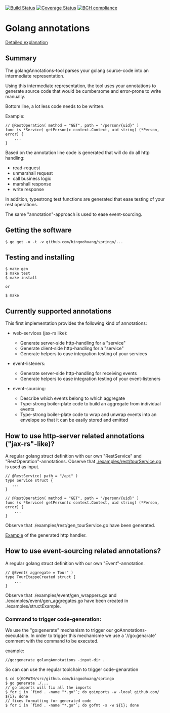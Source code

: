[![Build Status](https://travis-ci.org/bingoohuang/springo.svg?branch=master)](https://travis-ci.com/bingoohuang/springo)
[![Coverage Status](https://coveralls.io/repos/github/bingoohuang/springo/badge.svg)](https://coveralls.io/github/bingoohuang/springo)
[![BCH compliance](https://bettercodehub.com/edge/badge/bingoohuang/springo?branch=master)](https://bettercodehub.com/)
# Golang annotations

[Detailed explanation](https://github.com/bingoohuang/springo/wiki)

## Summary

The golangAnnotations-tool parses your golang source-code into an intermediate representation.

Using this intermediate representation, the tool uses your annotations to generate source code that would be cumbersome and error-prone to write manually.

Bottom line, a lot less code needs to be written.

Example:
    
    // @RestOperation( method = "GET", path = "/person/{uid}" )
    func (s *Service) getPerson(c context.Context, uid string) (*Person, error) {
        ...
    } 

Based on the annotation line code is generated that will do do all http handling:
  - read-request
  - unmarshall request
  - call business logic
  - marshall response
  - write response 

In addition, typestrong test functions are generated that ease testing of your rest operations.

The same "annotation"-approach is used to ease event-sourcing.

## Getting the software

    $ go get -u -t -v github.com/bingoohuang/springo/...

## Testing and installing

    $ make gen
    $ make test
    $ make install
    
    or
    
    $ make

## Currently supported annotations

This first implementation provides the following kind of annotations:
- web-services (jax-rs like):
    - Generate server-side http-handling for a "service"
    - Generate client-side http-handling for a "service"
    - Generate helpers to ease integration testing of your services

- event-listeners:
    - Generate server-side http-handling for receiving events
    - Generate helpers to ease integration testing of your event-listeners

- event-sourcing:
    - Describe which events belong to which aggregate
    - Type-strong boiler-plate code to build an aggregate from individual events
    - Type-strong boiler-plate code to wrap and unwrap events into an envelope so that it can be easily stored and emitted

## How to use http-server related annotations ("jax-rs"-like)?

A regular golang struct definition with our own "RestService" and "RestOperation"-annotations. Observe that [./examples/rest/tourService.go](./examples/rest/tourService.go) is used as input.

    // @RestService( path = "/api" )
    type Service struct {
       ...
    }
    
    // @RestOperation( method = "GET", path = "/person/{uid}" )
    func (s *Service) getPerson(c context.Context, uid string) (*Person, error) {
        ...
    }        

Observe that ./examples/rest/gen_tourService.go have been generated.

[Example](https://github.com/bingoohuang/springo/wiki/example-of-generated-code) of the generated http handler.

## How to use event-sourcing related annotations?

A regular golang struct definition with our own "Event"-annotation.
    
    // @Event( aggregate = Tour" )
    type TourEtappeCreated struct {
        ...
    }        

Observe that ./examples/event/gen_wrappers.go and ./examples/event/gen_aggregates.go have been created in ./examples/structExample.

### Command to trigger code-generation:

We use the "go:generate" mechanism to trigger our goAnnotations-executable.
In order to trigger this mechanisme we use a '//go:genarate' comment with the command to be executed.

example:

    //go:generate golangAnnotations -input-dir .

So can can use the regular toolchain to trigger code-genaration

    $ cd ${GOPATH/src/github.com/bingoohuang/springo
    $ go generate ./...
    // go imports will fix all the imports
    $ for i in `find . -name "*.go"`; do goimports -w -local github.com/ ${i}; done
    // fixes formatting for generated code
    $ for i in `find . -name "*.go"`; do gofmt -s -w ${i}; done
    
